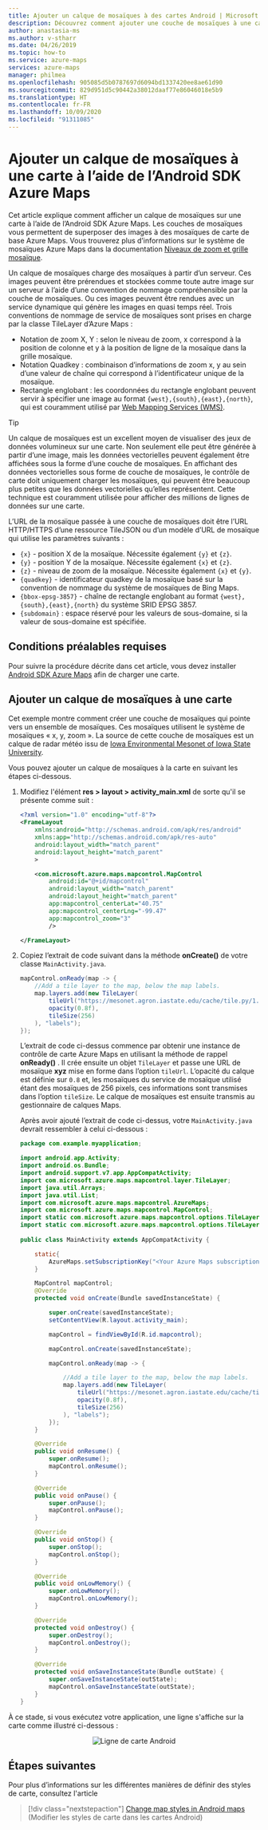 ```yaml
---
title: Ajouter un calque de mosaïques à des cartes Android | Microsoft Azure Maps
description: Découvrez comment ajouter une couche de mosaïques à une carte. Consultez un exemple qui utilise l’Android SDK Azure Maps pour ajouter un calque de radar météo à une carte.
author: anastasia-ms
ms.author: v-stharr
ms.date: 04/26/2019
ms.topic: how-to
ms.service: azure-maps
services: azure-maps
manager: philmea
ms.openlocfilehash: 905085d5b0787697d6094bd1337420ee8ae61d90
ms.sourcegitcommit: 829d951d5c90442a38012daaf77e86046018e5b9
ms.translationtype: HT
ms.contentlocale: fr-FR
ms.lasthandoff: 10/09/2020
ms.locfileid: "91311085"
---
```

# <a name="add-a-tile-layer-to-a-map-using-the-azure-maps-android-sdk"></a>Ajouter un calque de mosaïques à une carte à l’aide de l’Android SDK Azure Maps

Cet article explique comment afficher un calque de mosaïques sur une carte à l’aide de l’Android SDK Azure Maps. Les couches de mosaïques vous permettent de superposer des images à des mosaïques de carte de base Azure Maps. Vous trouverez plus d’informations sur le système de mosaïques Azure Maps dans la documentation [Niveaux de zoom et grille mosaïque](zoom-levels-and-tile-grid.md).

Un calque de mosaïques charge des mosaïques à partir d’un serveur. Ces images peuvent être prérendues et stockées comme toute autre image sur un serveur à l’aide d’une convention de nommage compréhensible par la couche de mosaïques. Ou ces images peuvent être rendues avec un service dynamique qui génère les images en quasi temps réel. Trois conventions de nommage de service de mosaïques sont prises en charge par la classe TileLayer d’Azure Maps :

* Notation de zoom X, Y : selon le niveau de zoom, x correspond à la position de colonne et y à la position de ligne de la mosaïque dans la grille mosaïque.
* Notation Quadkey : combinaison d’informations de zoom x, y au sein d’une valeur de chaîne qui correspond à l’identificateur unique de la mosaïque.
* Rectangle englobant : les coordonnées du rectangle englobant peuvent servir à spécifier une image au format `{west},{south},{east},{north}`, qui est couramment utilisé par [Web Mapping Services (WMS)](https://www.opengeospatial.org/standards/wms).

> [!TIP]
> Un calque de mosaïques est un excellent moyen de visualiser des jeux de données volumineux sur une carte. Non seulement elle peut être générée à partir d’une image, mais les données vectorielles peuvent également être affichées sous la forme d’une couche de mosaïques. En affichant des données vectorielles sous forme de couche de mosaïques, le contrôle de carte doit uniquement charger les mosaïques, qui peuvent être beaucoup plus petites que les données vectorielles qu’elles représentent. Cette technique est couramment utilisée pour afficher des millions de lignes de données sur une carte.

L’URL de la mosaïque passée à une couche de mosaïques doit être l’URL HTTP/HTTPS d’une ressource TileJSON ou d’un modèle d’URL de mosaïque qui utilise les paramètres suivants : 

* `{x}` - position X de la mosaïque. Nécessite également `{y}` et `{z}`.
* `{y}` - position Y de la mosaïque. Nécessite également `{x}` et `{z}`.
* `{z}` - niveau de zoom de la mosaïque. Nécessite également `{x}` et `{y}`.
* `{quadkey}` - identificateur quadkey de la mosaïque basé sur la convention de nommage du système de mosaïques de Bing Maps.
* `{bbox-epsg-3857}` - chaîne de rectangle englobant au format `{west},{south},{east},{north}` du système SRID EPSG 3857.
* `{subdomain}` : espace réservé pour les valeurs de sous-domaine, si la valeur de sous-domaine est spécifiée.

## <a name="prerequisites"></a>Conditions préalables requises

Pour suivre la procédure décrite dans cet article, vous devez installer [Android SDK Azure Maps](https://docs.microsoft.com/azure/azure-maps/how-to-use-android-map-control-library) afin de charger une carte.


## <a name="add-a-tile-layer-to-the-map"></a>Ajouter un calque de mosaïques à une carte

 Cet exemple montre comment créer une couche de mosaïques qui pointe vers un ensemble de mosaïques. Ces mosaïques utilisent le système de mosaïques « x, y, zoom ». La source de cette couche de mosaïques est un calque de radar météo issu de [Iowa Environmental Mesonet of Iowa State University](https://mesonet.agron.iastate.edu/ogc/). 

Vous pouvez ajouter un calque de mosaïques à la carte en suivant les étapes ci-dessous.

1. Modifiez l'élément **res > layout > activity_main.xml** de sorte qu'il se présente comme suit :

    ```XML
    <?xml version="1.0" encoding="utf-8"?>
    <FrameLayout
        xmlns:android="http://schemas.android.com/apk/res/android"
        xmlns:app="http://schemas.android.com/apk/res-auto"
        android:layout_width="match_parent"
        android:layout_height="match_parent"
        >
    
        <com.microsoft.azure.maps.mapcontrol.MapControl
            android:id="@+id/mapcontrol"
            android:layout_width="match_parent"
            android:layout_height="match_parent"
            app:mapcontrol_centerLat="40.75"
            app:mapcontrol_centerLng="-99.47"
            app:mapcontrol_zoom="3"
            />
    
    </FrameLayout>
    ```

2. Copiez l’extrait de code suivant dans la méthode **onCreate()** de votre classe `MainActivity.java`.

    ```Java
    mapControl.onReady(map -> {
        //Add a tile layer to the map, below the map labels.
        map.layers.add(new TileLayer(
            tileUrl("https://mesonet.agron.iastate.edu/cache/tile.py/1.0.0/nexrad-n0q-900913/{z}/{x}/{y}.png"),
            opacity(0.8f),
            tileSize(256)
        ), "labels");
    });
    ```
    
    L’extrait de code ci-dessus commence par obtenir une instance de contrôle de carte Azure Maps en utilisant la méthode de rappel **onReady()** . Il crée ensuite un objet `TileLayer` et passe une URL de mosaïque **xyz** mise en forme dans l’option `tileUrl`. L’opacité du calque est définie sur `0.8` et, les mosaïques du service de mosaïque utilisé étant des mosaïques de 256 pixels, ces informations sont transmises dans l’option `tileSize`. Le calque de mosaïques est ensuite transmis au gestionnaire de calques Maps.

    Après avoir ajouté l’extrait de code ci-dessus, votre `MainActivity.java` devrait ressembler à celui ci-dessous :
    
    ```Java
    package com.example.myapplication;

    import android.app.Activity;
    import android.os.Bundle;
    import android.support.v7.app.AppCompatActivity;
    import com.microsoft.azure.maps.mapcontrol.layer.TileLayer;
    import java.util.Arrays;
    import java.util.List;
    import com.microsoft.azure.maps.mapcontrol.AzureMaps;
    import com.microsoft.azure.maps.mapcontrol.MapControl;
    import static com.microsoft.azure.maps.mapcontrol.options.TileLayerOptions.tileSize;
    import static com.microsoft.azure.maps.mapcontrol.options.TileLayerOptions.tileUrl;
        
    public class MainActivity extends AppCompatActivity {
    
        static{
            AzureMaps.setSubscriptionKey("<Your Azure Maps subscription key>");
        }
    
        MapControl mapControl;
        @Override
        protected void onCreate(Bundle savedInstanceState) {
    
            super.onCreate(savedInstanceState);
            setContentView(R.layout.activity_main);
    
            mapControl = findViewById(R.id.mapcontrol);
    
            mapControl.onCreate(savedInstanceState);
    
            mapControl.onReady(map -> {

                //Add a tile layer to the map, below the map labels.
                map.layers.add(new TileLayer(
                    tileUrl("https://mesonet.agron.iastate.edu/cache/tile.py/1.0.0/nexrad-n0q-900913/{z}/{x}/{y}.png"),
                    opacity(0.8f),
                    tileSize(256)
                ), "labels");
            });    
        }
    
        @Override
        public void onResume() {
            super.onResume();
            mapControl.onResume();
        }
    
        @Override
        public void onPause() {
            super.onPause();
            mapControl.onPause();
        }
    
        @Override
        public void onStop() {
            super.onStop();
            mapControl.onStop();
        }
    
        @Override
        public void onLowMemory() {
            super.onLowMemory();
            mapControl.onLowMemory();
        }
    
        @Override
        protected void onDestroy() {
            super.onDestroy();
            mapControl.onDestroy();
        }
    
        @Override
        protected void onSaveInstanceState(Bundle outState) {
            super.onSaveInstanceState(outState);
            mapControl.onSaveInstanceState(outState);
        }    
    }
    ```

À ce stade, si vous exécutez votre application, une ligne s'affiche sur la carte comme illustré ci-dessous :

<center>

![Ligne de carte Android](./media/how-to-add-tile-layer-android-map/xyz-tile-layer-android.png)</center>

## <a name="next-steps"></a>Étapes suivantes

Pour plus d’informations sur les différentes manières de définir des styles de carte, consultez l'article

> [!div class="nextstepaction"]
> [Change map styles in Android maps](https://docs.microsoft.com/azure/azure-maps/set-android-map-styles) (Modifier les styles de carte dans les cartes Android)